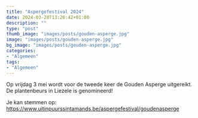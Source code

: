 ```yaml
---
title: "Aspergefestival 2024"
date: 2024-03-28T13:26:42+01:00
description: ""
type: "post"
thumb_image: "images/posts/gouden-asperge.jpg"
image: "images/posts/gouden-asperge.jpg"
bg_image: "images/posts/gouden-asperge.jpg"
categories:
- "Algemeen"
tags:
- "Algemeen"
---
```

Op vrijdag 3 mei wordt voor de tweede keer de Gouden Asperge uitgereikt. De plantenbeurs in Liezele is genomineerd!

Je kan stemmen op: https://www.uitinpuurssintamands.be/aspergefestival/goudenasperge


